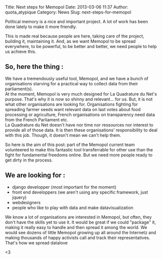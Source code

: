 Title: Next steps for Memopol
Date: 2013-03-06 11:37
Author: quota_atypique
Category: News
Slug: next-steps-for-memopol

Political memory is a nice and important project. A lot of work has been
done lately to make it more friendly.  
  
This is made real because people are here, taking care of the project,
building it, maintaining it. And, as we want Memopol to be spread
everywhere, to be powerful, to be better and better, we need people to
help us achieve this.

So, here the thing :
--------------------

We have a tremendously useful tool, Memopol, and we have a bunch of
organisations starving for a practical way to collect data from their
parliament(s).  
At the moment, Memopol is very much designed for La Quadrature du Net's
purpose. That's why it is now so shinny and relevant... for us. But, it
is not what other organisations are looking for. Organisations fighting
for spreading farmer seeds want relevant data on last votes about food
processing or agriculture, French organisations on transparency need
data from the French Parliament etc.  
La Quadrature du Net doesn't have nor time nor ressources nor interest
to provide all of those data. It is then these organisations'
responsibility to deal with this job. Though, it doesn't mean we can't
help them.  
  
So here is the aim of this post: part of the Memopol current team
volunteered to make this fantastic tool transferrable for other use than
the fight for fundamental freedoms online. But we need more people ready
to get dirty in the process.

We are looking for :
--------------------

-   django developper (most important for the moment)
-   front end developpers (we aren't using any specific framework, just
    jquery)
-   webdesigners
-   people who like to play with data and make datavisualization

We know a lot of organisations are interested in Memopol, but often,
they don't have the skills yet to use it. It would be great if we could
"package" it, making it really easy to handle and then spread it among
the world. We would see dozens of little Memopol growing up all around
the Internetz and making thousands of happy activists call and track
their representatives. That's how we spread datalove

\<3
